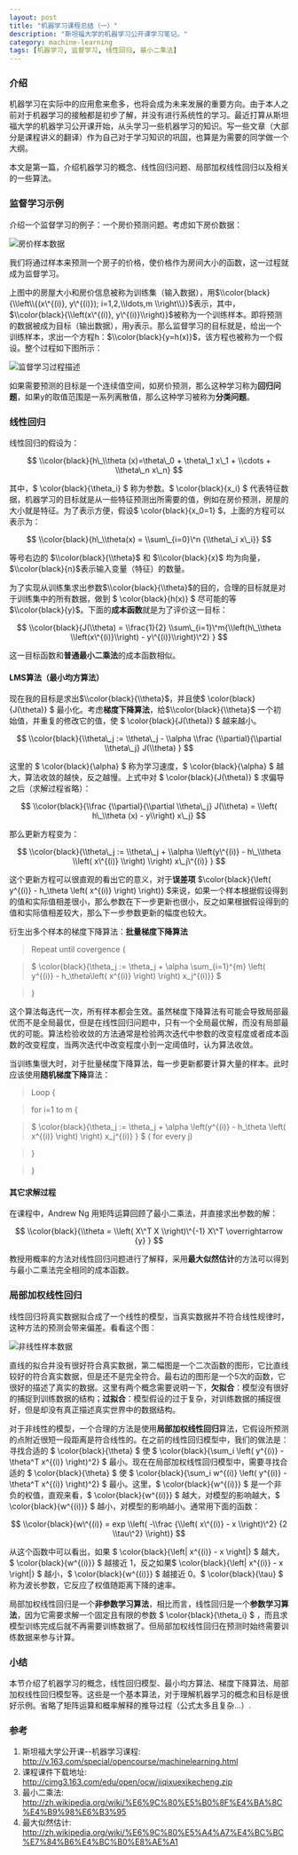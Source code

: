 ```yaml
---
layout: post
title: "机器学习课程总结（一）"
description: "斯坦福大学的机器学习公开课学习笔记。"
category: machine-learning
tags: [机器学习, 监督学习, 线性回归, 最小二乘法]
---
```


### 介绍

机器学习在实际中的应用愈来愈多，也将会成为未来发展的重要方向。由于本人之前对于机器学习的接触都是初步了解，并没有进行系统性的学习。最近打算从斯坦福大学的机器学习公开课开始，从头学习一些机器学习的知识。写一些文章（大部分是课程讲义的翻译）作为自己对于学习知识的巩固，也算是为需要的同学做一个大纲。

本文是第一篇，介绍机器学习的概念、线性回归问题、局部加权线性回归以及相关的一些算法。

<!-- more -->

### 监督学习示例

介绍一个监督学习的例子：一个房价预测问题。考虑如下房价数据：

![房价样本数据](/assets/images/machine-learing/ml1-1.jpg)

我们将通过样本来预测一个房子的价格，使价格作为房间大小的函数，这一过程就成为监督学习。

上图中的房屋大小和房价信息被称为训练集（输入数据），用$\\color{black}{\\left\\{(x\^{(i)}, y\^{(i)}); i=1,2,\\ldots,m \\right\\}}$表示，其中，$\\color{black}{\\left(x\^{(i)}, y\^{(i)}\\right)}$被称为一个训练样本。即将预测的数据被成为目标（输出数据），用y表示。那么监督学习的目标就是，给出一个训练样本，求出一个方程h：$\\color{black}{y=h(x)}$，该方程也被称为一个假设。整个过程如下图所示：

![监督学习过程描述](/assets/images/machine-learing/ml1-2.jpg)

如果需要预测的目标是一个连续值空间，如房价预测，那么这种学习称为**回归问题**，如果y的取值范围是一系列离散值，那么这种学习被称为**分类问题**。

### 线性回归

线性回归的假设为：

$$ \\color{black}{h\_\\theta (x)=\theta\_0 + \theta\_1 x\_1 + \\cdots + \\theta\_n x\_n} $$

其中，$ \\color{black}{\\theta\_i} $ 称为参数。$ \\color{black}{x\_i} $ 代表特征数据，机器学习的目标就是从一些特征预测出所需要的值，例如在房价预测，房屋的大小就是特征。为了表示方便，假设$ \\color{black}{x\_0=1} $，上面的方程可以表示为：

$$ \\color{black}{h\_\\theta(x) = \\sum\_{i=0}\^n {\\theta\_i x\_i}} $$

等号右边的 $\\color{black}{\\theta}$ 和 $\\color{black}{x}$ 均为向量，$\\color{black}{n}$表示输入变量（特征）的数量。

为了实现从训练集求出参数$\\color{black}{\\theta}$的目的，合理的目标就是对于训练集中的所有数据，做到 $ \\color{black}{h(x)} $ 尽可能的等$\\color{black}{y}$。下面的**成本函数**就是为了评价这一目标：

$$ \\color{black}{J(\\theta) = \\frac{1}{2} \\sum\_{i=1}\^m{\\left(h\_\\theta \\left(x\^{(i)}\\right) - y\^{(i)}\\right)\^2} } $$

这一目标函数和**普通最小二乘法**的成本函数相似。

#### LMS算法（最小均方算法）

现在我的目标是求出$\\color{black}{\\theta}$，并且使$ \\color{black}{J(\\theta)} $ 最小化。考虑**梯度下降算法**，给$\\color{black}{\\theta}$ 一个初始值，并重复的修改它的值，使 $ \\color{black}{J(\\theta)} $ 越来越小。

$$ \\color{black}{\\theta\_j := \\theta\_j - \\alpha \\frac {\\partial}{\\partial \\theta\_j} J(\\theta) } $$

这里的 $ \\color{black}{\\alpha} $ 称为学习速度，$ \\color{black}{\\alpha} $ 越大，算法收敛的越快，反之越慢。上式中对 $ \\color{black}{J(\\theta)} $ 求偏导之后（求解过程省略）：

$$ \\color{black}{\\frac {\\partial}{\\partial \\theta\_j} J(\\theta) = \\left( h\_\\theta (x) - y\\right) x\_j} $$

那么更新方程变为：

$$ \\color{black}{\\theta\_j := \\theta\_j + \\alpha \\left(y\^{(i)} - h\_\\theta \\left( x\^{(i)} \\right) \\right) x\_j\^{(i)} } $$

这个更新方程可以很直观的看出它的意义，对于**误差项** $\\color{black}{\\left( y\^{(i)} - h\_\\theta \\left( x\^{(i)} \\right) \\right)} $来说，如果一个样本根据假设得到的值和实际值相差很小，那么参数在下一步更新也很小，反之如果根据假设得到的值和实际值相差较大，那么下一步参数更新的幅度也较大。

衍生出多个样本的梯度下降算法：**批量梯度下降算法**

>Repeat until covergence {

>    $ \\color{black}{\\theta\_j := \\theta\_j + \\alpha \\sum\_{i=1}\^{m} \\left( y\^{(i)} - h\_\\theta\\left( x\^{(i)} \\right) \\right) x\_j\^{(i)}} $

>}

这个算法每迭代一次，所有样本都会生效。虽然梯度下降算法有可能会导致局部最优而不是全局最优，但是在线性回归问题中，只有一个全局最优解，而没有局部最优的可能。算法检验收敛的方法通常是检验两次迭代中参数的改变程度或者成本函数的改变程度，当两次迭代中改变程度小到一定阈值时，认为算法收敛。

当训练集很大时，对于批量梯度下降算法，每一步更新都要计算大量的样本。此时应该使用**随机梯度下降**算法：

>Loop {

>    for i=1 to m {

>   $ \\color{black}{\\theta\_j := \\theta\_j + \\alpha \\left(y\^{(i)} - h\_\\theta \\left( x\^{(i)} \\right) \\right) x\_j\^{(i)} } $        ( for every j)

>    }

>}

#### 其它求解过程

在课程中，Andrew Ng 用矩阵运算回顾了最小二乘法，并直接求出参数的解：

$$ \\color{black}{\\theta = \\left( X\^T X \\right)\^{-1} X\^T \overrightarrow {y} } $$

教授用概率的方法对线性回归问题进行了解释，采用**最大似然估计**的方法可以得到与最小二乘法完全相同的成本函数。

### 局部加权线性回归

线性回归将真实数据拟合成了一个线性的模型，当真实数据并不符合线性规律时，这种方法的预测会带来偏差。看看这个图：

![非线性样本数据](/assets/images/machine-learing/ml1-1.jpg)

直线的拟合并没有很好符合真实数据，第二幅图是一个二次函数的图形，它比直线较好的符合真实数据，但是还不是完全符合。最右边的图形是一个5次的函数，它很好的描述了真实的数据。这里有两个概念需要说明一下，**欠拟合**：模型没有很好的捕捉到训练数据的结构；**过拟合**：模型假设的过于复杂，对训练数据的捕捉很好，但是却没有真正描述真实世界中的数据结构。

对于非线性的模型，一个合理的方法是使用**局部加权线性回归**算法，它假设所预测的点附近很短一段距离是符合线性的。在之前的线性回归模型中，我们的做法是：寻找合适的 $ \\color{black}{\\theta} $ 使 $ \\color{black}{\\sum\_i \\left( y\^{(i)} - \\theta\^T x\^{(i)} \\right)\^2} $ 最小。现在在局部加权线性回归模型中，需要寻找合适的 $ \\color{black}{\\theta} $ 使 $ \\color{black}{\\sum\_i w\^{(i)} \\left( y\^{(i)} - \\theta\^T x\^{(i)} \\right)\^2} $ 最小。这里，$ \\color{black}{w\^{(i)}} $ 是一个非负的权值，直观来看，$ \\color{black}{w\^{(i)}} $ 越大，对模型的影响越大，$ \\color{black}{w\^{(i)}} $ 越小，对模型的影响越小。通常用下面的函数：

$$ \\color{black}{w\^{(i)} = exp \\left( -\\frac {\\left( x\^{(i)} - x \\right)\^2} {2 \\tau\^2} \\right)} $$

从这个函数中可以看出，如果 $ \\color{black}{\\left| x\^{(i)} - x \\right|} $ 越大，$ \\color{black}{w\^{(i)}} $ 越接近 1，反之如果$ \\color{black}{\\left| x\^{(i)} - x \\right|} $ 越小，$ \\color{black}{w\^{(i)}} $ 越接近 0。$ \\color{black}{\\tau} $ 称为波长参数，它反应了权值随距离下降的速率。

局部加权线性回归是一个**非参数学习算法**，相比而言，线性回归是一个**参数学习算法**，因为它需要求解一个固定且有限的参数 $ \\color{black}{\\theta\_i} $ ，而且求模型训练完成后就不再需要训练数据了。但局部加权线性回归在预测时始终需要训练数据来参与计算。

### 小结

本节介绍了机器学习的概念，线性回归模型、最小均方算法、梯度下降算法、局部加权线性回归模型等。这些是一个基本算法，对于理解机器学习的概念和目标是很好示例。省略了矩阵运算和概率解释的推导过程（公式太多且复杂...）.


### 参考

1. 斯坦福大学公开课--机器学习课程: <http://v.163.com/special/opencourse/machinelearning.html>
2. 课程课件下载地址: <http://cimg3.163.com/edu/open/ocw/jiqixuexikecheng.zip>
3. 最小二乘法: <http://zh.wikipedia.org/wiki/%E6%9C%80%E5%B0%8F%E4%BA%8C%E4%B9%98%E6%B3%95>
4. 最大似然估计: <http://zh.wikipedia.org/wiki/%E6%9C%80%E5%A4%A7%E4%BC%BC%E7%84%B6%E4%BC%B0%E8%AE%A1>
